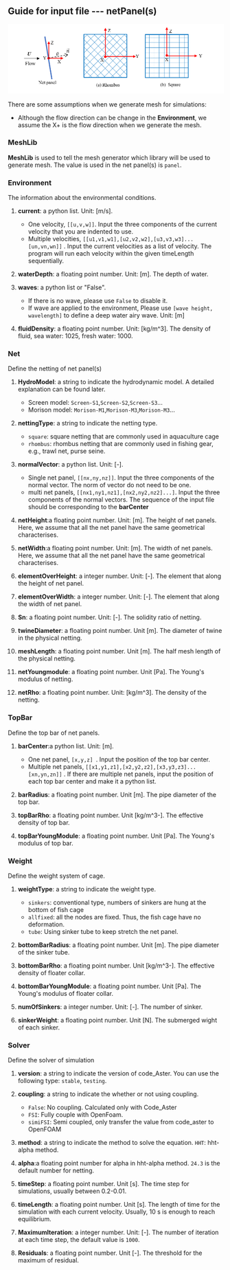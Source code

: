 ## Guide for input file  --- netPanel(s)

![alt text](../figures/Picture2.png)

There are some assumptions when we generate mesh for simulations:

* Although the flow direction can be change in the **Environment**, we assume the X+ is the flow direction when we generate the mesh.
### MeshLib

**MeshLib** is used to tell the mesh generator which library will be used to generate mesh.
The value is used in the net panel(s) is ```panel```.
    
### Environment 

The information about the environmental conditions.  
1. **current**: a python list. Unit: [m/s]. 
    
    -  One velocity,  ```[[u,v,w]]```.  Input the three components of the current velocity that you are indented to use.     
    -  Multiple velocities,  ```[[u1,v1,w1],[u2,v2,w2],[u3,v3,w3]...[un,vn,wn]]``` . Input the current velocities as a list of velocity. The program will run each velocity within the given timeLength sequentially.    
  
2. **waterDepth**:  a floating point number. Unit: [m]. The depth of water. 
  
3. **waves**:  a python list or "False".

    - If there is no wave, please use ```False``` to disable it. 
    - If wave are applied to the environment, Please use ```[wave height, wavelength]``` to define a deep water airy wave. Unit: [m] 
 
4. **fluidDensity**: a floating point number. Unit: [kg/m^3]. The density of fluid, sea water: 1025, fresh water: 1000.

### Net
Define the netting of net panel(s) 

1. **HydroModel**: a string to indicate the hydrodynamic model. A detailed explanation can be found later.   
    - Screen model: ```Screen-S1```,```Screen-S2```,```Screen-S3```...  
    - Morison model: ```Morison-M1```,```Morison-M3```,```Morison-M3```...

2. **nettingType**: a string to indicate the netting type. 
    - ```square```: square netting that are commonly used in aquaculture cage
    - ```rhombus```: rhombus netting that are commonly used in fishing gear, e.g., trawl net, purse seine.
  
3. **normalVector**: a python list. Unit: [-].
    - Single net panel, ```[[nx,ny,nz]]```. Input the three components of the normal vector. The norm of vector do not need to be one.
    - multi net panels, ```[[nx1,ny1,nz1],[nx2,ny2,nz2]...]```. Input the three components of the normal vectors. The sequence of the input file should be corresponding to the **barCenter**
 
4. **netHeight**:a floating point number. Unit: [m]. The height of net panels. Here, we assume that all the net panel have the same geometrical characterises.  

5. **netWidth**:a floating point number. Unit: [m]. The width of net panels. Here, we assume that all the net panel have the same geometrical characterises.

7. **elementOverHeight**: a integer number. Unit: [-]. The element that along the height of net panel. 

6. **elementOverWidth**: a integer number. Unit: [-]. The element that along the width of net panel.

8. **Sn**: a floating point number. Unit: [-]. The solidity ratio of netting. 

9. **twineDiameter**: a floating point number. Unit [m]. The diameter of twine in the physical netting.

10. **meshLength**: a floating point number. Unit [m]. The half mesh length of the physical netting. 

11. **netYoungmodule**: a floating point number. Unit [Pa]. The Young's modulus of netting.

12. **netRho**: a floating point number. Unit: [kg/m^3]. The density of the netting.

### TopBar

Define the top bar of net panels. 

1. **barCenter**:a python list. Unit: [m].
    -  One net panel,  ```[x,y,z] ```.  Input the position of the top bar center.                                                  
    -  Multiple net panels,  ```[[x1,y1,z1],[x2,y2,z2],[x3,y3,z3]...[xn,yn,zn]]``` . If there are multiple net panels, input the position of each top bar center and make it a python list.

2. **barRadius**: a floating point number. Unit [m]. The pipe diameter of the top bar.

3. **topBarRho**: a floating point number. Unit [kg/m^3-]. The effective density of top bar. 

4. **topBarYoungModule**: a floating point number. Unit [Pa]. The Young's modulus of top bar.

### Weight
Define the weight system of cage. 
1. **weightType**: a string to indicate the weight type. 
    - ```sinkers```: conventional type, numbers of sinkers are hung at the bottom of fish cage
    - ```allfixed```: all the nodes are fixed. Thus, the fish cage have no deformation. 
    - ```tube```: Using sinker tube to keep stretch the net panel. 

2. **bottomBarRadius**: a floating point number. Unit [m]. The pipe diameter of the sinker tube.
 
3. **bottomBarRho**: a floating point number. Unit [kg/m^3-]. The effective density of floater collar. 
      
4. **bottomBarYoungModule**: a floating point number. Unit [Pa]. The Young's modulus of floater collar.
                 
5. **numOfSinkers**: a integer number. Unit: [-]. The number of sinker.

6. **sinkerWeight**: a floating point number. Unit [N]. The submerged wight of each sinker.

### Solver
Define the solver of simulation
 
1. **version**: a string to indicate the version of code_Aster. You can use the following type:
```stable```, ```testing```.
  
2. **coupling**: a string to indicate the whether or not using coupling.
    - ```False```: No coupling. Calculated only with Code_Aster
    - ```FSI```:  Fully couple with OpenFoam. 
    - ```simiFSI```: Semi coupled, only transfer the value from code_aster to OpenFOAM

3. **method**: a string to indicate the method to solve the equation. 
```HHT```: hht-alpha method. 

4. **alpha**:a floating point number for alpha in hht-alpha method.
```24.3``` is the default number for netting. 

5. **timeStep**: a floating point number. Unit [s]. The time step for simulations, usually between 0.2-0.01.

6. **timeLength**: a floating point number. Unit [s]. The length of time for the simulation with each current velocity. Usually, 10 s is enough to reach equilibrium. 

7. **MaximumIteration**: a integer number. Unit: [-]. The number of iteration at each time step, the default value is ```1000```.

8. **Residuals**: a floating point number. Unit [-]. The threshold for the maximum of residual.








